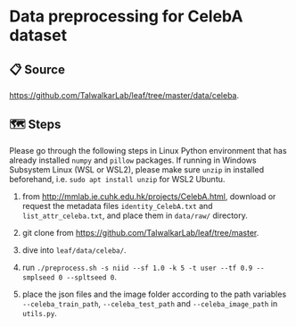 # Data preprocessing for CelebA dataset

## 📋 Source
https://github.com/TalwalkarLab/leaf/tree/master/data/celeba.

## 🗺 Steps

Please go through the following steps in Linux Python environment that has already installed `numpy` and `pillow` packages. If running in Windows Subsystem Linux (WSL or WSL2), please make sure `unzip` in installed beforehand, i.e. `sudo apt install unzip` for WSL2 Ubuntu.

1. from http://mmlab.ie.cuhk.edu.hk/projects/CelebA.html, download or request the metadata files `identity_CelebA.txt` and `list_attr_celeba.txt`, and place them in `data/raw/` directory.

2. git clone from https://github.com/TalwalkarLab/leaf/tree/master.

3. dive into `leaf/data/celeba/`.

4. run `./preprocess.sh -s niid --sf 1.0 -k 5 -t user --tf 0.9 --smplseed 0 --spltseed 0`.

5. place the json files and the image folder according to the path variables `--celeba_train_path`, `--celeba_test_path` and `--celeba_image_path` in `utils.py`.